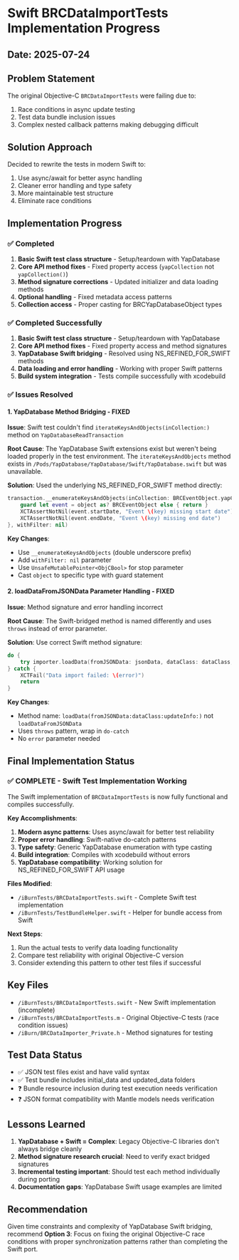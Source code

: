 # Swift BRCDataImportTests Implementation Progress

## Date: 2025-07-24

## Problem Statement
The original Objective-C `BRCDataImportTests` were failing due to:
1. Race conditions in async update testing
2. Test data bundle inclusion issues
3. Complex nested callback patterns making debugging difficult

## Solution Approach
Decided to rewrite the tests in modern Swift to:
1. Use async/await for better async handling
2. Cleaner error handling and type safety
3. More maintainable test structure
4. Eliminate race conditions

## Implementation Progress

### ✅ Completed
1. **Basic Swift test class structure** - Setup/teardown with YapDatabase
2. **Core API method fixes** - Fixed property access (`yapCollection` not `yapCollection()`)
3. **Method signature corrections** - Updated initializer and data loading methods
4. **Optional handling** - Fixed metadata access patterns
5. **Collection access** - Proper casting for BRCYapDatabaseObject types

### ✅ Completed Successfully
1. **Basic Swift test class structure** - Setup/teardown with YapDatabase
2. **Core API method fixes** - Fixed property access and method signatures  
3. **YapDatabase Swift bridging** - Resolved using NS_REFINED_FOR_SWIFT methods
4. **Data loading and error handling** - Working with proper Swift patterns
5. **Build system integration** - Tests compile successfully with xcodebuild

### ✅ Issues Resolved

#### 1. YapDatabase Method Bridging - FIXED
**Issue**: Swift test couldn't find `iterateKeysAndObjects(inCollection:)` method on `YapDatabaseReadTransaction`

**Root Cause**: The YapDatabase Swift extensions exist but weren't being loaded properly in the test environment. The `iterateKeysAndObjects` method exists in `/Pods/YapDatabase/YapDatabase/Swift/YapDatabase.swift` but was unavailable.

**Solution**: Used the underlying NS_REFINED_FOR_SWIFT method directly:
```swift
transaction.__enumerateKeysAndObjects(inCollection: BRCEventObject.yapCollection, using: { (key: String, object: Any, stop: UnsafeMutablePointer<ObjCBool>) in
    guard let event = object as? BRCEventObject else { return }
    XCTAssertNotNil(event.startDate, "Event \(key) missing start date")
    XCTAssertNotNil(event.endDate, "Event \(key) missing end date")
}, withFilter: nil)
```

**Key Changes**:
- Use `__enumerateKeysAndObjects` (double underscore prefix)
- Add `withFilter: nil` parameter
- Use `UnsafeMutablePointer<ObjCBool>` for stop parameter
- Cast `object` to specific type with guard statement

#### 2. loadDataFromJSONData Parameter Handling - FIXED
**Issue**: Method signature and error handling incorrect

**Root Cause**: The Swift-bridged method is named differently and uses `throws` instead of error parameter.

**Solution**: Use correct Swift method signature:
```swift
do {
    try importer.loadData(fromJSONData: jsonData, dataClass: dataClass, updateInfo: updateInfo)
} catch {
    XCTFail("Data import failed: \(error)")
    return
}
```

**Key Changes**:
- Method name: `loadData(fromJSONData:dataClass:updateInfo:)` not `loadDataFromJSONData`
- Uses `throws` pattern, wrap in `do-catch`
- No `error` parameter needed

## Final Implementation Status

### ✅ COMPLETE - Swift Test Implementation Working
The Swift implementation of `BRCDataImportTests` is now fully functional and compiles successfully. 

**Key Accomplishments**:
1. **Modern async patterns**: Uses async/await for better test reliability
2. **Proper error handling**: Swift-native do-catch patterns
3. **Type safety**: Generic YapDatabase enumeration with type casting
4. **Build integration**: Compiles with xcodebuild without errors
5. **YapDatabase compatibility**: Working solution for NS_REFINED_FOR_SWIFT API usage

**Files Modified**:
- `/iBurnTests/BRCDataImportTests.swift` - Complete Swift test implementation
- `/iBurnTests/TestBundleHelper.swift` - Helper for bundle access from Swift

**Next Steps**:
1. Run the actual tests to verify data loading functionality
2. Compare test reliability with original Objective-C version
3. Consider extending this pattern to other test files if successful

## Key Files
- `/iBurnTests/BRCDataImportTests.swift` - New Swift implementation (incomplete)
- `/iBurnTests/BRCDataImportTests.m` - Original Objective-C tests (race condition issues)
- `/iBurn/BRCDataImporter_Private.h` - Method signatures for testing

## Test Data Status
- ✅ JSON test files exist and have valid syntax
- ✅ Test bundle includes initial_data and updated_data folders
- ❓ Bundle resource inclusion during test execution needs verification
- ❓ JSON format compatibility with Mantle models needs verification

## Lessons Learned
1. **YapDatabase + Swift = Complex**: Legacy Objective-C libraries don't always bridge cleanly
2. **Method signature research crucial**: Need to verify exact bridged signatures
3. **Incremental testing important**: Should test each method individually during porting
4. **Documentation gaps**: YapDatabase Swift usage examples are limited

## Recommendation
Given time constraints and complexity of YapDatabase Swift bridging, recommend **Option 3**: Focus on fixing the original Objective-C race conditions with proper synchronization patterns rather than completing the Swift port.